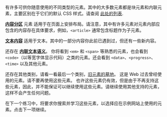 有许多可供你随意使用的不同类型的元素。其中的大多数元素都是块元素和内联元素，主要区别在于它们的默认 CSS 样式。请查阅 [此处的列表](https://developer.mozilla.org/zh-CN/docs/Web/HTML/Element).

[**内容分区**](https://developer.mozilla.org/zh-CN/docs/Web/HTML/Element#内容分区) 元素 适用于在页面上安排布局。请注意，其中有许多元素对元素内部应包含的内容存在具体要求，例如，`<article>` 通常包含标题作为子元素。

[**文本内容**](https://developer.mozilla.org/zh-CN/docs/Web/HTML/Element#文本内容) 适用于文本。其中的一部分内容你此前已遇到过，但还有一些新内容。

还存在 [**内联文本语义**](https://developer.mozilla.org/zh-CN/docs/Web/HTML/Element#内联文本语义)。 你将看到 `<em>` 和 `<span>` 等熟悉的元素，也会看到  `<code>`（以等宽字体显示代码）之类的元素。还会看到 `<data>`、`<progress>`、`<time>` 以及其他元素。

还存在其他类别，请看一看最后一个类别，[旧元素的墓地](https://developer.mozilla.org/zh-CN/docs/Web/HTML/Element#过时的和弃用的元素)。 这是 Web 过去曾经使用的元素。请不要再使用这些元素。 也许这些元素仍有效，但是由于不再支持这些元素，因此，并不能保证可以继续使用这些元素。请继续使用其他支持的元素， 这样不会产生任何问题。

在下一个练习中，将要求你搜索并学习这些元素，以选择应在示例网站上使用的元素。点击下一项继续。